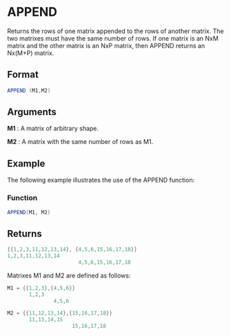 # APPEND

Returns the rows of one matrix appended to the rows of another matrix. The two matrixes must have the same number of rows. If one matrix is an NxM matrix and the other matrix is an NxP matrix, then APPEND returns an Nx(M+P) matrix. 

## Format 
```java
APPEND (M1,M2) 
```
## Arguments 

 



**M1** 
: A matrix of arbitrary shape.  


**M2** 
: A matrix with the same number of rows as M1.  


## Example 

The following example illustrates the use of the APPEND function: 

 



### Function  
```java
APPEND(M1, M2)  
```

## Returns  
```java
{{1,2,3,11,12,13,14}, {4,5,6,15,16,17,18}} 
1,2,3,11,12,13,14 
                       4,5,6,15,16,17,18  
```

Matrixes M1 and M2 are defined as follows: 
```java
M1 = {{1,2,3},{4,5,6}} 
       1,2,3                                 
               4,5,6
```
```java
M2 = {{11,12,13,14},{15,16,17,18}} 
       11,13,14,15 
                     15,16,17,18 
```
